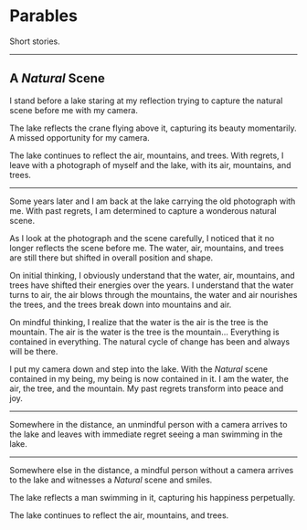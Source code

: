 # Parables

Short stories.

---

## A *Natural* Scene

I stand before a lake staring at my reflection trying to capture the natural scene before me with my camera.

The lake reflects the crane flying above it, capturing its beauty momentarily.  A missed opportunity for my camera.

The lake continues to reflect the air, mountains, and trees.  With regrets, I leave with a photograph of myself and the lake, with its air, mountains, and trees.

---

Some years later and I am back at the lake carrying the old photograph with me.  With past regrets, I am determined to capture a wonderous natural scene.

As I look at the photograph and the scene carefully, I noticed that it no longer reflects the scene before me.  The water, air, mountains, and trees are still there but shifted in overall position and shape.

On initial thinking, I obviously understand that the water, air, mountains, and trees have shifted their energies over the years.  I understand that the water turns to air, the air blows through the mountains, the water and air nourishes the trees, and the trees break down into mountains and air.

On mindful thinking, I realize that the water is the air is the tree is the mountain.  The air is the water is the tree is the mountain...  Everything is contained in everything.  The natural cycle of change has been and always will be there.

I put my camera down and step into the lake.  With the *Natural* scene contained in my being, my being is now contained in it.  I am the water, the air, the tree, and the mountain.  My past regrets transform into peace and joy.

---

Somewhere in the distance, an unmindful person with a camera arrives to the lake and leaves with immediate regret seeing a man swimming in the lake.

---

Somewhere else in the distance, a mindful person without a camera arrives to the lake and witnesses a *Natural* scene and smiles.

The lake reflects a man swimming in it, capturing his happiness perpetually.

The lake continues to reflect the air, mountains, and trees.
